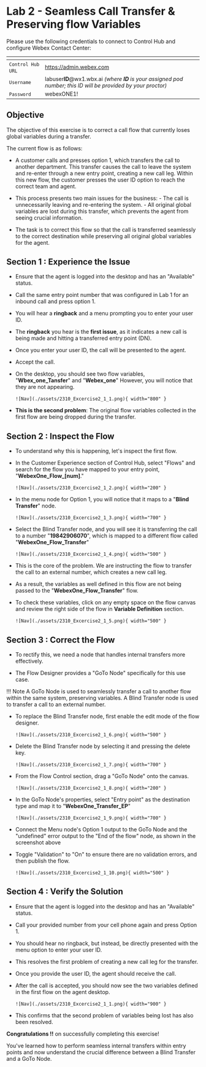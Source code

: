 # Lab 2 - Seamless Call Transfer & Preserving flow Variables

Please use the following credentials to connect to Control Hub and configure Webex Contact Center:

| <!-- -->         | <!-- -->         |
| ---------------- | ---------------- |
| `Control Hub URL`            | <a href="https://admin.webex.com" target="_blank">https://admin.webex.com</a> |
| `Username`       | labuser**ID**@wx1.wbx.ai  _(where **ID** is your assigned pod number; this ID will be provided by your proctor)_ |
| `Password`       | webexONE1! |


## Objective 

The objective of this exercise is to correct a call flow that currently loses global variables during a transfer.

The current flow is as follows: 

- A customer calls and presses option 1, which transfers the call to another department. This transfer causes the call to leave the system and re-enter through a new entry point, creating a new call leg. Within this new flow, the customer presses the user ID option to reach the correct team and agent.

- This process presents two main issues for the business:
      - The call is unnecessarily leaving and re-entering the system.
      - All original global variables are lost during this transfer, which prevents the agent from seeing crucial information.

- The task is to correct this flow so that the call is transferred seamlessly to the correct destination while preserving all original global variables for the agent.


## Section 1 : Experience the Issue

- Ensure that the agent is logged into the desktop and has an "Available" status.

- Call the same entry point number that was configured in Lab 1 for an inbound call and press option 1. 

- You will hear a **ringback** and a menu prompting you to enter your user ID.

- The **ringback** you hear is the **first issue**, as it indicates a new call is being made and hitting a transferred entry point (DN).

- Once you enter your user ID, the call will be presented to the agent.

- Accept the call. 

- On the desktop, you should see two flow variables, "**Wbex_one_Tansfer**" and "**Webex_one**" However, you will notice that they are not appearing.

      ![Nav](./assets/2310_Excercise2_1_1.png){ width="800" }

- **This is the second problem**: The original flow variables collected in the first flow are being dropped during the transfer.

## Section 2 : Inspect the Flow

- To understand why this is happening, let's inspect the first flow.

- In the Customer Experience section of Control Hub, select "Flows" and search for the flow you have mapped to your entry point, "**WebexOne_Flow_[num]**."

      ![Nav](./assets/2310_Excercise2_1_2.png){ width="200" }

- In the menu node for Option 1, you will notice that it maps to a "**Blind Transfer**" node.

      ![Nav](./assets/2310_Excercise2_1_3.png){ width="700" }

- Select the Blind Transfer node, and you will see it is transferring the call to a number "**19842906070**", which is mapped to a different flow called "**WebexOne_Flow_Transfer**"

      ![Nav](./assets/2310_Excercise2_1_4.png){ width="500" }

- This is the core of the problem. We are instructing the flow to transfer the call to an external number, which creates a new call leg. 

- As a result, the variables as well defined in this flow are not being passed to the "**WebexOne_Flow_Transfer**" flow.

- To check these variables, click on any empty space on the flow canvas and review the right side of the flow in **Variable Definition** section.

      ![Nav](./assets/2310_Excercise2_1_5.png){ width="500" }

## Section 3 : Correct the Flow 

- To rectify this, we need a node that handles internal transfers more effectively. 

- The Flow Designer provides a "GoTo Node" specifically for this use case.

!!! Note 
      A GoTo Node is used to seamlessly transfer a call to another flow within the same system, preserving variables. 
      A Blind Transfer node is used to transfer a call to an external number.

- To replace the Blind Transfer node, first enable the edit mode of the flow designer.

      ![Nav](./assets/2310_Excercise2_1_6.png){ width="500" }

- Delete the Blind Transfer node by selecting it and pressing the delete key.

      ![Nav](./assets/2310_Excercise2_1_7.png){ width="700" }

- From the Flow Control section, drag a "GoTo Node" onto the canvas.

      ![Nav](./assets/2310_Excercise2_1_8.png){ width="200" }

- In the GoTo Node's properties, select "Entry point" as the destination type and map it to "**WebexOne_Transfer_EP**"

      ![Nav](./assets/2310_Excercise2_1_9.png){ width="700" }

- Connect the Menu node's Option 1 output to the GoTo Node and the "undefined" error output to the "End of the flow" node, as shown in the screenshot above 

- Toggle "Validation" to "On" to ensure there are no validation errors, and then publish the flow.

      ![Nav](./assets/2310_Excercise2_1_10.png){ width="500" }

## Section 4 : Verify the Solution

- Ensure that the agent is logged into the desktop and has an "Available" status.

- Call your provided number from your cell phone again and press Option 1. 

- You should hear no ringback, but instead, be directly presented with the menu option to enter your user ID.

- This resolves the first problem of creating a new call leg for the transfer.

- Once you provide the user ID, the agent should receive the call.

- After the call is accepted, you should now see the two variables defined in the first flow on the agent desktop.

      ![Nav](./assets/2310_Excercise2_1_1.png){ width="900" }

- This confirms that the second problem of variables being lost has also been resolved.

**Congratulations !!** on successfully completing this exercise! 

You've learned how to perform seamless internal transfers within entry points and now understand the crucial difference between a Blind Transfer and a GoTo Node.


